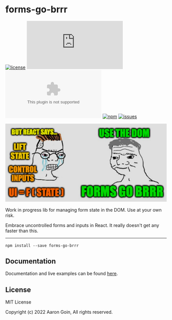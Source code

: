 # forms-go-brrr
[![license](https://img.shields.io/github/license/aarongoin/forms-go-brrr)](https://github.com/aarongoin/forms-go-brrr/blob/main/LICENSE)
![minified](https://img.shields.io/github/size/aarongoin/forms-go-brrr/build/esm/index.bundle.min.js?label=minified)
![gzipped](https://img.shields.io/github/size/aarongoin/forms-go-brrr/build/esm/index.bundle.min.js.gz?label=gzipped)
[![npm](https://img.shields.io/npm/v/forms-go-brrr)](https://npmjs.com/package/forms-go-brrr)
[![issues](https://img.shields.io/github/issues/aarongoin/forms-go-brrr)](https://github.com/aarongoin/forms-go-brrr/issues)

![Use the DOM. Forms go brrr.](./docs/forms-go-brrr.png)


Work in progress lib for managing form state in the DOM. Use at your own risk.

Embrace uncontrolled forms and inputs in React. It really doesn't get any faster than this.

---


```
npm install --save forms-go-brrr
```

## Documentation

Documentation and live examples can be found [here](https://aarongoin.github.io/forms-go-brrr/).


## License

MIT License

Copyright (c) 2022 Aaron Goin, All rights reserved.
